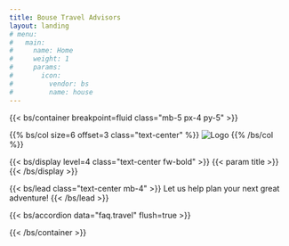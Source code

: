 ```yaml
---
title: Bouse Travel Advisors
layout: landing
# menu:
#   main:
#     name: Home
#     weight: 1
#     params:
#       icon:
#         vendor: bs
#         name: house
---
```

{{< bs/container breakpoint=fluid class="mb-5 px-4 py-5" >}}

  {{% bs/col size=6 offset=3 class="text-center" %}}
  ![Logo](/images/logo.png?height=240px)
  {{% /bs/col %}}

  {{< bs/display level=4 class="text-center fw-bold" >}}
    {{< param title >}}
  {{< /bs/display >}}

  {{< bs/lead class="text-center mb-4" >}}
    Let us help plan your next great adventure! 
  {{< /bs/lead >}}

{{< bs/accordion data="faq.travel" flush=true >}}

{{< /bs/container >}}
